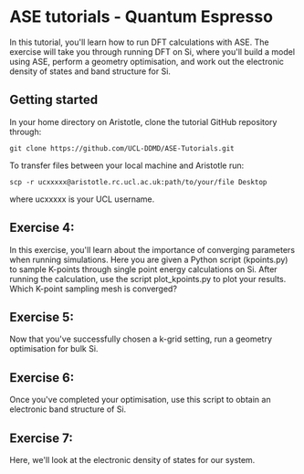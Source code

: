# ASE tutorials - Quantum Espresso

In this tutorial, you'll learn how to run DFT calculations with ASE. The exercise will take you through running DFT on Si, 
where you'll build a model using ASE, perform a geometry optimisation, and work out the electronic density of states and band structure for Si. 

## Getting started 

In your home directory on Aristotle, clone the tutorial GitHub repository through: 

`git clone https://github.com/UCL-DDMD/ASE-Tutorials.git`

To transfer files between your local machine and Aristotle run:

`scp -r ucxxxxx@aristotle.rc.ucl.ac.uk:path/to/your/file Desktop`

where ucxxxxx is your UCL username. 

## Exercise 4:

In this exercise, you'll learn about the importance of converging parameters when running simulations. 
Here you are given a Python script (kpoints.py) to sample K-points through single point energy calculations on Si. 
After running the calculation, use the script plot_kpoints.py to plot your results. Which K-point sampling mesh is converged? 

## Exercise 5:

Now that you've successfully chosen a k-grid setting, run a geometry optimisation for bulk Si. 


## Exercise 6: 

Once you've completed your optimisation, use this script to obtain an electronic band structure of Si. 

## Exercise 7: 

Here, we'll look at the electronic density of states for our system. 

